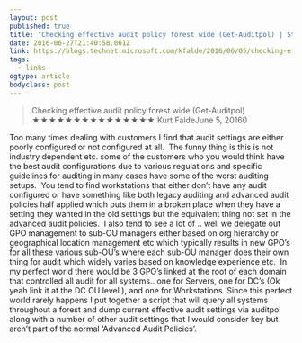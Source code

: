```yaml
---
layout: post 
published: true 
title: "Checking effective audit policy forest wide (Get-Auditpol) | Stuff n Things" 
date: 2016-06-27T21:40:58.061Z 
link: https://blogs.technet.microsoft.com/kfalde/2016/06/05/checking-effective-audit-policy-forest-wide-get-auditpol/ 
tags:
  - links
ogtype: article 
bodyclass: post 
---
```


> Checking effective audit policy forest wide (Get-Auditpol)
★★★★★★★★★★★★★★★
Kurt FaldeJune 5, 20160

Too many times dealing with customers I find that audit settings are either poorly configured or not configured at all.  The funny thing is this is not industry dependent etc. some of the customers who you would think have the best audit configurations due to various regulations and specific guidelines for auditing in many cases have some of the worst auditing setups.  You tend to find workstations that either don’t have any audit configured or have something like both legacy auditing and advanced audit policies half applied which puts them in a broken place when they have a setting they wanted in the old settings but the equivalent thing not set in the advanced audit policies.  I also tend to see a lot of .. well we delegate out GPO management to sub-OU managers either based on org hierarchy or geographical location management etc which typically results in new GPO’s for all these various sub-OU’s where each sub-OU manager does their own thing for audit which widely varies based on knowledge experience etc.  In my perfect world there would be 3 GPO’s linked at the root of each domain that controlled all audit for all systems.. one for Servers, one for DC’s (Ok yeah link it at the DC OU level  ), and one for Workstations. Since this perfect world rarely happens I put together a script that will query all systems throughout a forest and dump current effective audit settings via auditpol along with a number of other audit settings that I would consider key but aren’t part of the normal ‘Advanced Audit Policies’.